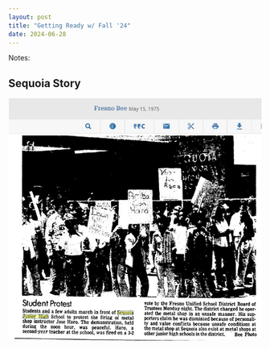 ```yaml
---
layout: post
title: "Getting Ready w/ Fall '24"
date: 2024-06-28
---
```


Notes:

## Sequoia Story
![Protesting](https://github.com/everestso/everestso.github.io/blob/master/img/Protesting123.jpg "Protesting")

 
